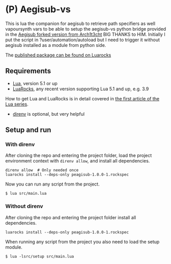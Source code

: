 # (P) Aegisub-vs

This is lua the companion for aegisub to retrieve path specifiers as well vapoursynth vars
to be able to setup the aegisub-vs python bridge provided in the [Aegisub forked version
from Arch1t3cht](https://github.com/arch1t3cht/Aegisub/releases) BIG THANKS to HIM.
Initially I put the script in ?user/automation/autoload but I need 
to trigger it without aegisub installed as a module from python side.

The [published package can be found on Luarocks](https://luarocks.org/modules/sosie-js/peagisub)

## Requirements

- [Lua](http://www.lua.org), version 5.1 or up
- [LuaRocks](https://luarocks.org), any recent version supporting Lua 5.1 and up, e.g. 3.9

How to get Lua and LuaRocks is in detail covered in [the first article of the Lua series](https://martin-fieber.de/blog/lua-project-setup-with-luarocks/).

- [direnv](https://direnv.net) is optional, but very helpful

## Setup and run

### With direnv

After cloning the repo and entering the project folder, load the project environment context with `direnv allow`, and install all dependencies.

```shell
direnv allow  # Only needed once
luarocks install --deps-only peagisub-1.0.0-1.rockspec
```

Now you can run any script from the project.

```shell
$ lua src/main.lua
```

### Without direnv

After cloning the repo and entering the project folder install all dependencies.

```shell
luarocks install --deps-only peagisub-1.0.0-1.rockspec
```

When running any script from the project you also need to load the setup module.

```shell
$ lua -lsrc/setup src/main.lua
```

